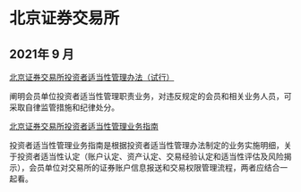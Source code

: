 # 北京证券交易所

## 2021年 9 月

[北京证券交易所投资者适当性管理办法（试行）](http://www.bse.cn/uploads/6/file/public/202109/20210917174241_sibgj4c8qn.pdf)

阐明会员单位投资者适当性管理职责业务，对违反规定的会员和相关业务人员，可采取自律监管措施和纪律处分。



[北京证券交易所投资者适当性管理业务指南](http://www.bse.cn/uploads/6/file/public/202109/20210917192429_xr5r0k4p8l.pdf)

投资者适当性管理业务指南是根据投资者适当性管理办法制定的业务实施明细，关于投资者适当性认定（账户认定、资产认定、交易经验认定和适当性评估及风险揭示），会员单位对交易所的证券账户信息报送和交易权限管理流程，两者应结合一起看。








